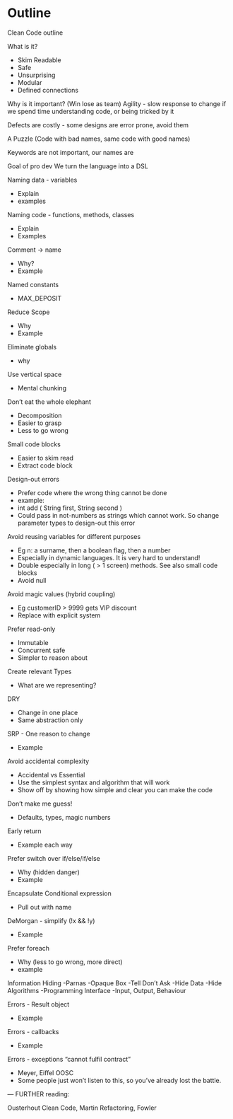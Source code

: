 # Outline

Clean Code outline

What is it?

- Skim Readable
- Safe
- Unsurprising
- Modular
- Defined connections

Why is it important?
(Win lose as team)
Agility - slow response to change if we spend time understanding code, or being tricked by it

Defects are costly - some designs are error prone, avoid them

A Puzzle
(Code with bad names, same code with good names)

Keywords are not important, our names are

Goal of pro dev
We turn the language into a DSL

Naming data - variables

- Explain
- examples

Naming code - functions, methods, classes

- Explain
- Examples

Comment -> name

- Why?
- Example

Named constants

- MAX_DEPOSIT

Reduce Scope

- Why
- Example

Eliminate globals

- why

Use vertical space

- Mental chunking

Don’t eat the whole elephant

- Decomposition
- Easier to grasp
- Less to go wrong

Small code blocks

- Easier to skim read
- Extract code block

Design-out errors

- Prefer code where the wrong thing cannot be done
- example:
- int add ( String first, String second )
- Could pass in not-numbers as strings which cannot work. So change parameter types to design-out this error

Avoid reusing variables for different purposes

- Eg n: a surname, then a boolean flag, then a number
- Especially in dynamic languages. It is very hard to understand!
- Double especially in long ( > 1 screen) methods. See also small code blocks
- Avoid null

Avoid magic values (hybrid coupling)

- Eg customerID > 9999 gets VIP discount
- Replace with explicit system

Prefer read-only

- Immutable
- Concurrent safe
- Simpler to reason about

Create relevant Types

- What are we representing?

DRY

- Change in one place
- Same abstraction only

SRP - One reason to change

- Example

Avoid accidental complexity

- Accidental vs Essential
- Use the simplest syntax and algorithm that will work
- Show off by showing how simple and clear you can make the code

Don’t make me guess!

- Defaults, types, magic numbers

Early return

- Example each way

Prefer switch over if/else/if/else

- Why (hidden danger)
- Example

Encapsulate Conditional expression

- Pull out with name

DeMorgan - simplify (!x && !y)

- Example

Prefer foreach

- Why (less to go wrong, more direct)
- example

Information Hiding
-Parnas
-Opaque Box
-Tell Don’t Ask
-Hide Data
-Hide Algorithms
-Programming Interface
-Input, Output, Behaviour

Errors - Result object

- Example

Errors - callbacks

- Example

Errors - exceptions “cannot fulfil contract”

- Meyer, Eiffel OOSC
- Some people just won’t listen to this, so you’ve already lost the battle.

—
FURTHER reading:

Ousterhout
Clean Code, Martin
Refactoring, Fowler
